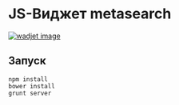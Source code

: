 JS-Виджет metasearch
===============

[![wadjet image](http://upload.wikimedia.org/wikipedia/commons/1/18/Eyeofra.png)](http://ru.wikipedia.org/wiki/%D0%92%D1%81%D0%B5%D0%B2%D0%B8%D0%B4%D1%8F%D1%89%D0%B5%D0%B5_%D0%9E%D0%BA%D0%BE)

Запуск
------

    npm install
    bower install
    grunt server
